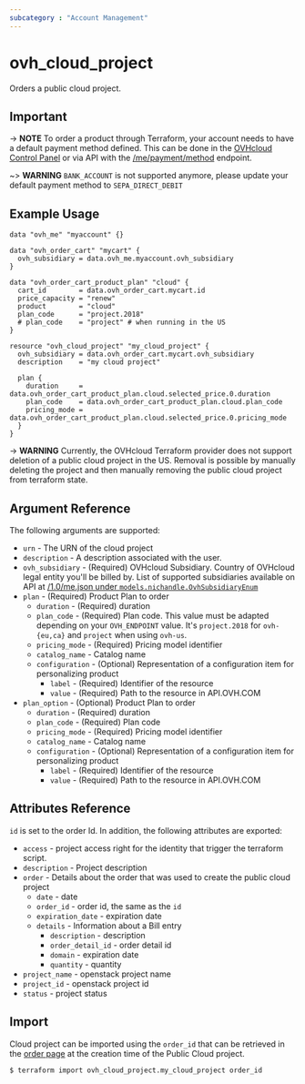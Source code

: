 ```yaml
---
subcategory : "Account Management"
---
```


# ovh_cloud_project

Orders a public cloud project.

## Important

-> __NOTE__ To order a product through Terraform, your account needs to have a default payment method defined. This can be done in the [OVHcloud Control Panel](https://www.ovh.com/manager/#/dedicated/billing/payment/method) or via API with the [/me/payment/method](https://api.ovh.com/console/#/me/payment/method~GET) endpoint.

~> __WARNING__ `BANK_ACCOUNT` is not supported anymore, please update your default payment method to `SEPA_DIRECT_DEBIT`

## Example Usage


```hcl
data "ovh_me" "myaccount" {}

data "ovh_order_cart" "mycart" {
  ovh_subsidiary = data.ovh_me.myaccount.ovh_subsidiary
}

data "ovh_order_cart_product_plan" "cloud" {
  cart_id        = data.ovh_order_cart.mycart.id
  price_capacity = "renew"
  product        = "cloud"
  plan_code      = "project.2018"
  # plan_code    = "project" # when running in the US
}

resource "ovh_cloud_project" "my_cloud_project" {
  ovh_subsidiary = data.ovh_order_cart.mycart.ovh_subsidiary
  description    = "my cloud project"

  plan {
    duration     = data.ovh_order_cart_product_plan.cloud.selected_price.0.duration
    plan_code    = data.ovh_order_cart_product_plan.cloud.plan_code
    pricing_mode = data.ovh_order_cart_product_plan.cloud.selected_price.0.pricing_mode
  }
}
```

-> __WARNING__ Currently, the OVHcloud Terraform provider does not support deletion of a public cloud project in the US. Removal is possible by manually deleting the project and then manually removing the public cloud project from terraform state.

## Argument Reference

The following arguments are supported:

* `urn` - The URN of the cloud project
* `description` - A description associated with the user.
* `ovh_subsidiary` - (Required) OVHcloud Subsidiary. Country of OVHcloud legal entity you'll be billed by. List of supported subsidiaries available on API at [/1.0/me.json under `models.nichandle.OvhSubsidiaryEnum`](https://eu.api.ovh.com/1.0/me.json)
* `plan` - (Required) Product Plan to order
  * `duration` - (Required) duration
  * `plan_code` - (Required) Plan code. This value must be adapted depending on your `OVH_ENDPOINT` value. It's `project.2018` for `ovh-{eu,ca}` and `project` when using `ovh-us`.
  * `pricing_mode` - (Required) Pricing model identifier
  * `catalog_name` - Catalog name
  * `configuration` - (Optional) Representation of a configuration item for personalizing product
    * `label` - (Required) Identifier of the resource
    * `value` - (Required) Path to the resource in API.OVH.COM
* `plan_option` - (Optional) Product Plan to order
  * `duration` - (Required) duration
  * `plan_code` - (Required) Plan code
  * `pricing_mode` - (Required) Pricing model identifier
  * `catalog_name` - Catalog name
  * `configuration` - (Optional) Representation of a configuration item for personalizing product
    * `label` - (Required) Identifier of the resource
    * `value` - (Required) Path to the resource in API.OVH.COM


## Attributes Reference

`id` is set to the order Id. In addition, the following attributes are exported:

* `access` - project access right for the identity that trigger the terraform script.
* `description` - Project description
* `order` - Details about the order that was used to create the public cloud project
  * `date` - date
  * `order_id` - order id, the same as the `id`
  * `expiration_date` - expiration date
  * `details` - Information about a Bill entry
    * `description` - description
    * `order_detail_id` - order detail id
    * `domain` - expiration date
    * `quantity` - quantity
* `project_name` - openstack project name
* `project_id` - openstack project id
* `status` - project status

## Import
Cloud project can be imported using the `order_id` that can be retrieved in the [order page](https://www.ovh.com/manager/#/dedicated/billing/orders/orders) at the creation time of the Public Cloud project. 
```bash
$ terraform import ovh_cloud_project.my_cloud_project order_id
```
